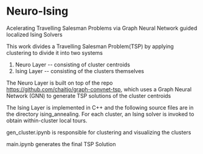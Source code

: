 # Neuro-Ising
Acelerating Travelling Salesman Problems via Graph Neural Network guided localized Ising Solvers

This work divides a Travelling Salesman Problem(TSP) by applying clustering to divide it into two systems
  1) Neuro Layer -- consisting of cluster centroids
  2) Ising Layer -- consisting of the clusters themselves
  
The Neuro Layer is built on top of the repo https://github.com/chaitjo/graph-convnet-tsp, which uses a Graph Neural Network (GNN) to generate TSP solutions of the cluster centroids

The Ising Layer is implemented in C++ and the following source files are in the directory ising_annealing. For each cluster, an Ising solver is invoked to obtain within-cluster local tours.

gen_cluster.ipynb is responsible for clustering and visualizing the clusters

main.ipynb generates the final TSP Solution


